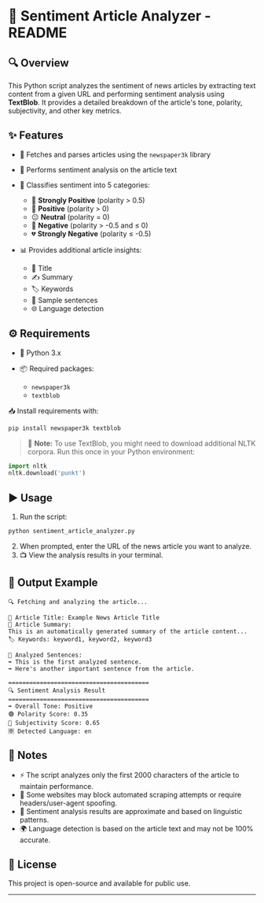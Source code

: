 # 📰 Sentiment Article Analyzer - README

## 🔍 Overview

This Python script analyzes the sentiment of news articles by extracting text content from a given URL and performing sentiment analysis using **TextBlob**. It provides a detailed breakdown of the article's tone, polarity, subjectivity, and other key metrics.

## ✨ Features

* 📄 Fetches and parses articles using the `newspaper3k` library
* 🧠 Performs sentiment analysis on the article text
* 🎯 Classifies sentiment into 5 categories:

  * 💚 **Strongly Positive** (polarity > 0.5)
  * 🙂 **Positive** (polarity > 0)
  * 😐 **Neutral** (polarity = 0)
  * 🙁 **Negative** (polarity > -0.5 and ≤ 0)
  * 💔 **Strongly Negative** (polarity ≤ -0.5)
* 📊 Provides additional article insights:

  * 📰 Title
  * ✍️ Summary
  * 🏷️ Keywords
  * 💬 Sample sentences
  * 🌐 Language detection

## ⚙️ Requirements

* 🐍 Python 3.x
* 📦 Required packages:

  * `newspaper3k`
  * `textblob`

📥 Install requirements with:

```bash
pip install newspaper3k textblob
```

> 🧾 **Note:** To use TextBlob, you might need to download additional NLTK corpora. Run this once in your Python environment:

```python
import nltk
nltk.download('punkt')
```

## ▶️ Usage

1. Run the script:

```bash
python sentiment_article_analyzer.py
```

2. When prompted, enter the URL of the news article you want to analyze.
3. 📺 View the analysis results in your terminal.

## 📌 Output Example

```
🔍 Fetching and analyzing the article...

📄 Article Title: Example News Article Title  
📝 Article Summary:  
This is an automatically generated summary of the article content...  
🏷️ Keywords: keyword1, keyword2, keyword3

🧠 Analyzed Sentences:  
➡️ This is the first analyzed sentence.  
➡️ Here's another important sentence from the article.

========================================  
🔍 Sentiment Analysis Result  
========================================  
➡️ Overall Tone: Positive  
🟢 Polarity Score: 0.35  
📝 Subjectivity Score: 0.65  
🈸 Detected Language: en
```

## 🧾 Notes

* ⚡ The script analyzes only the first 2000 characters of the article to maintain performance.
* 🚫 Some websites may block automated scraping attempts or require headers/user-agent spoofing.
* 🤖 Sentiment analysis results are approximate and based on linguistic patterns.
* 🌍 Language detection is based on the article text and may not be 100% accurate.

## 🪪 License

This project is open-source and available for public use.

---

